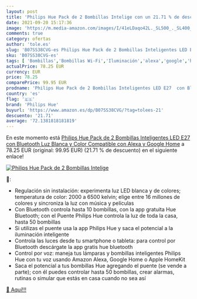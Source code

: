 ```yaml
---
layout: post
title: 'Philips Hue Pack de 2 Bombillas Intelige con un 21.71 % de descuento'
date: 2021-09-20 15:17:36
image: 'https://m.media-amazon.com/images/I/41eLDaqo42L._SL500_._SL400_.jpg'
comments: true
category: ofertas
author: 'tole.es'
slug: 'B07SS38CVG-es Philips Hue Pack de 2 Bombillas Inteligentes LED E27 con...'
sku: 'B07SS38CVG-es'
tags: [ 'Bombillas','Bombillas Wi-Fi','Iluminación','alexa','google','home','hue','philips','philips hue', ]
actualPrice: 78.25 EUR
currency: EUR
price: 78.25
comparePrice: 99.95 EUR
prodname: 'Philips Hue Pack de 2 Bombillas Inteligentes LED E27  con Bluetooth  Luz Blanca y Color  Compatible con Alexa y Google Home'
country: 'es'
flag: '🇪🇸'
brand: 'Philips Hue'
buyurl: 'https://www.amazon.es/dp/B07SS38CVG/?tag=tolees-21'
descuento: '21.71'
average: '72.1381818181819'
---
```


En este momento está [Philips Hue Pack de 2 Bombillas Inteligentes LED E27  con Bluetooth  Luz Blanca y Color  Compatible con Alexa y Google Home](https://www.amazon.es/dp/B07SS38CVG/?tag=tolees-21) a 78.25 EUR (original: 99.95 EUR) (21.71 %  de descuento) en el siguiente enlace!

[![Philips Hue Pack de 2 Bombillas Intelige](https://m.media-amazon.com/images/I/41eLDaqo42L._SL500_._SL400_.jpg)](https://www.amazon.es/dp/B07SS38CVG/?tag=tolees-21)

🔎:

- Regulación sin instalación: experimenta luz LED blanca y de colores; temperatura de color: 2000 a 6500 kelvin; elige entre 16 millones de colores y sincroniza la luz con música y películas
- Con Bluetooth controla hasta 10 bombillas, con la app gratuita Hue Bluetooth; con el Puente Philips Hue controla la luz de toda la casa, hasta 50 bombillas
- Si utilizas el puente usa la app Philips Hue y saca el potencial a la iluminación inteligente
- Controla las luces desde tu smartphone o tableta: para control por Bluetooth descárgate la app gratis hue bluetooth
- Control por voz: maneja tus lámparas y bombillas inteligentes Philips Hue con tu voz usando Amazon Alexa, Google Home o Apple HomeKit
- Saca el potencial a tus bombillas Hue agregando el puente (se vende a parte); con él puedes controlar hasta 50 bombillas, crear alarmas, rutinas o simular que estás en casa cuando no sea así

[🛒 Aquí!!!](https://www.amazon.es/dp/B07SS38CVG/?tag=tolees-21)
